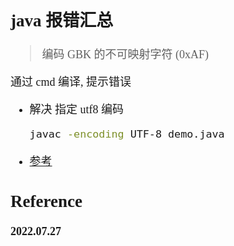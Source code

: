 <font size=4 face='楷体'>

## java 报错汇总

> 编码 GBK 的不可映射字符 (0xAF)

通过 cmd 编译, 提示错误

- 解决
  指定 utf8 编码
  ```bash
  javac -encoding UTF-8 demo.java
  ```
- [参考](https://www.cnblogs.com/lisus2000/p/10349140.html)

## Reference

**2022.07.27**
